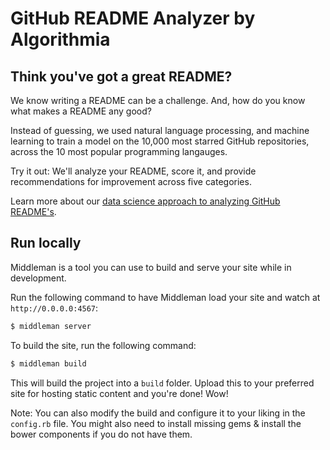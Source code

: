 # GitHub README Analyzer by Algorithmia

## Think you've got a great README?

We know writing a README can be a challenge. And, how do you know what makes a README any good? 

Instead of guessing, we used natural language processing, and machine learning to train a model on the 10,000 most starred GitHub repositories, across the 10 most popular programming langauges. 

Try it out: We'll analyze your README, score it, and provide recommendations for improvement across five categories.

Learn more about our [data science approach to analyzing GitHub README's](http://blog.algorithmia.com/2016/04/github-readme-analyzer/). 

## Run locally

Middleman is a tool you can use to build and serve your site while in development.

Run the following command to have Middleman load your site and watch at `http://0.0.0.0:4567`:

```bash
$ middleman server
```

To build the site, run the following command:

```bash
$ middleman build
```

This will build the project into a `build` folder. Upload this to your preferred site for hosting static content and you're done! Wow!

Note: You can also modify the build and configure it to your liking in the `config.rb` file. You might also need to install missing gems & install the bower components if you do not have them.
